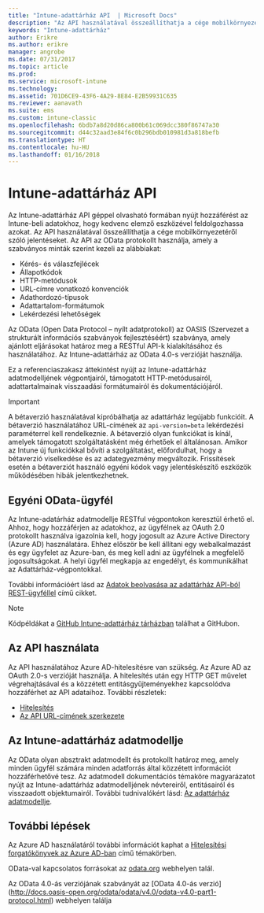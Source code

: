 ```yaml
---
title: "Intune-adattárház API  | Microsoft Docs"
description: "Az API használatával összeállíthatja a cége mobilkörnyezetéről szóló jelentéseket."
keywords: "Intune-adattárház"
author: Erikre
ms.author: erikre
manager: angrobe
ms.date: 07/31/2017
ms.topic: article
ms.prod: 
ms.service: microsoft-intune
ms.technology: 
ms.assetid: 701D6CE9-43F6-4A29-8E84-E2B59931C635
ms.reviewer: aanavath
ms.suite: ems
ms.custom: intune-classic
ms.openlocfilehash: 6bdb7a8d20d86ca800b61c069dcc380f86747a30
ms.sourcegitcommit: d44c32aad3e84f6c0b296bdb010981d3a818befb
ms.translationtype: HT
ms.contentlocale: hu-HU
ms.lasthandoff: 01/16/2018
---
```

#  <a name="intune-data-warehouse-api"></a>Intune-adattárház API

Az Intune-adattárház API géppel olvasható formában nyújt hozzáférést az Intune-beli adatokhoz, hogy kedvenc elemző eszközével feldolgozhassa azokat. Az API használatával összeállíthatja a cége mobilkörnyezetéről szóló jelentéseket. Az API az OData protokollt használja, amely a szabványos minták szerint kezeli az alábbiakat:

  -   Kérés- és válaszfejlécek
  -   Állapotkódok
  -   HTTP-metódusok
  -   URL-címre vonatkozó konvenciók
  -   Adathordozó-típusok
  -   Adattartalom-formátumok
  -   Lekérdezési lehetőségek

Az OData (Open Data Protocol – nyílt adatprotokoll) az OASIS (Szervezet a strukturált információs szabványok fejlesztéséért) szabványa, amely ajánlott eljárásokat határoz meg a RESTful API-k kialakításához és használatához. Az Intune-adattárház az OData 4.0-s verzióját használja.

Ez a referenciaszakasz áttekintést nyújt az Intune-adattárház adatmodelljének végpontjairól, támogatott HTTP-metódusairól, adattartalmainak visszaadási formátumairól és dokumentációjáról.

> [!Important]  
> A bétaverzió használatával kipróbálhatja az adattárház legújabb funkcióit. A bétaverzió használatához URL-címének az `api-version=beta` lekérdezési paraméterrel kell rendelkeznie. A bétaverzió olyan funkciókat is kínál, amelyek támogatott szolgáltatásként még érhetőek el általánosan. Amikor az Intune új funkciókkal bővíti a szolgáltatást, előfordulhat, hogy a bétaverzió viselkedése és az adategyezmény megváltozik. Frissítések esetén a bétaverziót használó egyéni kódok vagy jelentéskészítő eszközök működésében hibák jelentkezhetnek. <!--If you experience problems with the beta service, follow [link to feedback process]() to report the issue or provide feedback.-->

## <a name="odata-custom-client"></a>Egyéni OData-ügyfél

Az Intune-adatárház adatmodellje RESTful végpontokon keresztül érhető el. Ahhoz, hogy hozzáférjen az adatokhoz, az ügyfélnek az OAuth 2.0 protokollt használva igazolnia kell, hogy jogosult az Azure Active Directory (Azure AD) használatára. Ehhez először be kell állítani egy webalkalmazást és egy ügyfelet az Azure-ban, és meg kell adni az ügyfélnek a megfelelő jogosultságokat. A helyi ügyfél megkapja az engedélyt, és kommunikálhat az Adattárház-végpontokkal.

További információért lásd az [Adatok beolvasása az adattárház API-ból REST-ügyféllel](reports-proc-data-rest.md) című cikket.

> [!Note]  
> Kódpéldákat a [GitHub Intune-adattárház tárházban](https://github.com/Microsoft/Intune-Data-Warehouse) találhat a GitHubon.

## <a name="interacting-with-the-api"></a>Az API használata

Az API használatához Azure AD-hitelesítésre van szükség. Az Azure AD az OAuth 2.0-s verzióját használja. A hitelesítés után egy HTTP GET művelet végrehajtásával és a közzétett entitásgyűjteményekhez kapcsolódva hozzáférhet az API adataihoz. További részletek:

 -  [Hitelesítés](reports-api-url.md)
 -  [Az API URL-címének szerkezete](reports-api-url.md)

## <a name="intune-data-warehouse-data-model"></a>Az Intune-adattárház adatmodellje

Az OData olyan absztrakt adatmodellt és protokollt határoz meg, amely minden ügyfél számára minden adatforrás által közzétett információt hozzáférhetővé tesz. Az adatmodell dokumentációs témaköre magyarázatot nyújt az Intune-adattárház adatmodelljének névtereiről, entitásairól és visszaadott objektumairól. További tudnivalókért lásd: [Az adattárház adatmodellje](reports-ref-data-model.md).

## <a name="next-steps"></a>További lépések

Az Azure AD használatáról további információt kaphat a [Hitelesítési forgatókönyvek az Azure AD-ban](https://docs.microsoft.com/azure/active-directory/develop/active-directory-authentication-scenarios) című témakörben.

OData-val kapcsolatos forrásokat az [odata.org](http://www.odata.org) webhelyen talál.
  
Az OData 4.0-ás verziójának szabványát az [OData 4.0-ás verzió] (http://docs.oasis-open.org/odata/odata/v4.0/odata-v4.0-part1-protocol.html) webhelyen találja  
